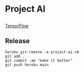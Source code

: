 # Project AI
## 
[TensorFlow](https://caffeinedev.medium.com/how-to-install-tensorflow-on-m1-mac-8e9b91d93706)

## Release
```shell
heroku git:remote -a project-ai-v0
git add .
git commit -am "make it better"
git push heroku main 
```
